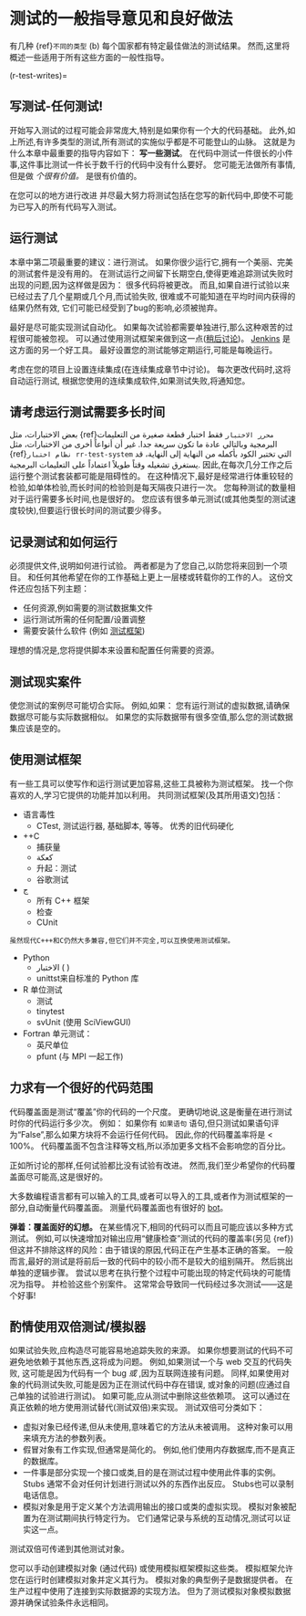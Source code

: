 <a name="General_guidance_and_good_practice_for_testing"></a>

# 测试的一般指导意见和良好做法

有几种 {ref}`不同的类型`<rr-testing-types-of-testing> (b) 每个国家都有特定最佳做法的测试结果。 然而,这里将概述一些适用于所有这些方面的一般性指导。

(r-test-writes)=
## 写测试-任何测试!

开始写入测试的过程可能会非常庞大,特别是如果你有一个大的代码基础。 此外,如上所述,有许多类型的测试,所有测试的实施似乎都是不可能登山的山脉。 这就是为什么本章中最重要的指导内容如下： **写一些测试**。 在代码中测试一件很长的小件事,这件事比测试一件长于数千行的代码中没有什么要好。 您可能无法做所有事情,但是做 *个很有价值。* 是很有价值的。

在您可以的地方进行改进 并尽最大努力将测试包括在您写的新代码中,即使不可能为已写入的所有代码写入测试。

## 运行测试

本章中第二项最重要的建议：进行测试。 如果你很少运行它,拥有一个美丽、完美的测试套件是没有用的。 在测试运行之间留下长期空白,使得更难追踪测试失败时出现的问题,因为这样做是因为： 很多代码将被更改。 而且,如果自进行试验以来已经过去了几个星期或几个月,而试验失败, 很难或不可能知道在平均时间内获得的结果仍然有效, 它们可能已经受到了bug的影响,必须被抛弃。

最好是尽可能实现测试自动化。 如果每次试验都需要单独进行,那么这种艰苦的过程很可能被忽视。 可以通过使用测试框架来做到这一点([稍后讨论](#use-a-testing-framework))。 [Jenkins](https://jenkins.io) 是这方面的另一个好工具。 最好设置您的测试能够定期运行,可能是每晚运行。

考虑在您的项目上设置连续集成(在连续集成章节中讨论)。 每次更改代码时,这将自动运行测试, 根据您使用的连续集成软件,如果测试失败,将通知您。

## 请考虑运行测试需要多长时间

بعض الاختبارات، مثل {ref}`محرر الاختبار` فقط اختبار قطعة صغيرة من التعليمات البرمجية وبالتالي عادة ما تكون سريعة جدا. غير أن أنواعاً أخرى من الاختبارات، مثل {ref}`نظام اختبار rr-test-system` التي تختبر الكود بأكمله من النهاية إلى النهاية، قد يستغرق تشغيله وقتاً طويلاً اعتماداً على التعليمات البرمجية. 因此,在每次几分工作之后运行整个测试套装都可能是阻碍性的。 在这种情况下,最好是经常进行体重较轻的检验,如单体检验,而长时间的检验则是每天隔夜只进行一次。 您每种测试的数量相对于运行需要多长时间,也是很好的。 您应该有很多单元测试(或其他类型的测试速度较快),但要运行很长时间的测试要少得多。

## 记录测试和如何运行

必须提供文件,说明如何进行试验。 两者都是为了您自己,以防您将来回到一个项目。 和任何其他希望在你的工作基础上更上一层楼或转载你的工作的人。 这份文件还应包括下列主题：

- 任何资源,例如需要的测试数据集文件
- 运行测试所需的任何配置/设置调整
- 需要安装什么软件 (例如 [测试框架](#use-a-testing-framework))

理想的情况是,您将提供脚本来设置和配置任何需要的资源。

## 测试现实案件

使您测试的案例尽可能切合实际。 例如,如果： 您有运行测试的虚拟数据,请确保数据尽可能与实际数据相似。 如果您的实际数据带有很多空值,那么您的测试数据集应该是空的。

## 使用测试框架

有一些工具可以使写作和运行测试更加容易,这些工具被称为测试框架。 找一个你喜欢的人,学习它提供的功能并加以利用。 共同测试框架(及其所用语文)包括：

- 语言毒性
  - CTest, 测试运行器, 基础脚本, 等等。 优秀的旧代码硬化
- ++C
  - 捕获量
  - كعكة <unk>
  - 升起：测试
  - 谷歌测试
- ج
  - 所有 C++ 框架
  - 检查
  - CUnit
```{note}
虽然现代C+++和C仍然大多兼容,但它们并不完全,可以互换使用测试框架。
```
- Python
  - الاختبار (<unk> )
  - unittst来自标准的 Python 库
- R 单位测试
  - 测试
  - tinytest
  - svUnit (使用 SciViewGUI)
- Fortran 单元测试：
  - 英尺单位
  - pfunt (与 MPI 一起工作)

## 力求有一个很好的代码范围

代码覆盖面是测试“覆盖”你的代码的一个尺度。 更确切地说,这是衡量在进行测试时你的代码运行多少次。 例如： 如果你有 `如果语句` 语句,但只测试如果语句评为“False”,那么如果方块将不会运行任何代码。 因此,你的代码覆盖率将是 < 100%。 代码覆盖面不包含注释等文档,所以添加更多文档不会影响您的百分比。

正如所讨论的那样,任何试验都比没有试验有改进。 然而,我们至少希望你的代码覆盖面尽可能高,这是很好的。

大多数编程语言都有可以输入的工具,或者可以导入的工具,或者作为测试框架的一部分,自动衡量代码覆盖面。 测量代码覆盖面也有很好的 [bot](https://codecov.io/)。

**弹着：覆盖面好的幻想。** 在某些情况下,相同的代码可以而且可能应该以多种方式测试。 例如,可以快速增加对输出应用“健康检查”测试的代码的覆盖率(另见 {ref})<rr-testing-challenges-difficult-quatify>但这并不排除这样的风险：由于错误的原因,代码正在产生基本正确的答案。 一般而言,最好的测试是将前后一致的代码中的较小而不是较大的组别隔开。 然后挑出单独的逻辑步骤。 尝试以思考在执行整个过程中可能出现的特定代码块的可能情况为指导。 并检验这些个别案件。 这常常会导致同一代码经过多次测试——这是个好事!

## 酌情使用双倍测试/模拟器

如果试验失败,应构造尽可能容易地追踪失败的来源。 如果你想要测试的代码不可避免地依赖于其他东西,这将成为问题。 例如,如果测试一个与 web 交互的代码失败, 这可能是因为代码有一个 bug *或* ,因为互联网连接有问题。 同样,如果使用对象的代码测试失败,可能是因为正在测试代码中存在错误, 或对象的问题(应通过自己单独的试验进行测试)。 如果可能,应从测试中删除这些依赖项。 这可以通过在真正依赖的地方使用测试替代(测试双倍)来实现。 测试双倍可分类如下：

- 虚拟对象已经传递,但从未使用,意味着它的方法从未被调用。 这种对象可以用来填充方法的参数列表。
- 假冒对象有工作实现,但通常是简化的。 例如,他们使用内存数据库,而不是真正的数据库。
- 一件事是部分实现一个接口或类,目的是在测试过程中使用此件事的实例。 Stubs 通常不会对任何计划进行测试以外的东西作出反应。 Stubs也可以录制电话信息。
- 模拟对象是用于定义某个方法调用输出的接口或类的虚拟实现。 模拟对象被配置为在测试期间执行特定行为。 它们通常记录与系统的互动情况,测试可以证实这一点。

测试双倍可传递到其他测试对象。

您可以手动创建模拟对象 (通过代码) 或使用模拟框架模拟这些类。 模拟框架允许您在运行时创建模拟对象并定义其行为。 模拟对象的典型例子是数据提供者。 在生产过程中使用了连接到实际数据源的实现方法。 但为了测试模拟对象模拟数据源并确保试验条件永远相同。
